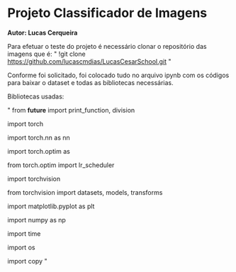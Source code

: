 # Projeto Classificador de Imagens
**Autor: Lucas Cerqueira**

Para efetuar o teste do projeto é necessário clonar o repositório das imagens que é:
" !git clone https://github.com/lucascmdias/LucasCesarSchool.git "

Conforme foi solicitado, foi colocado tudo no arquivo ipynb com os códigos para baixar o dataset e todas as bibliotecas necessárias.

Bibliotecas usadas:

" from __future__ import print_function, division

import torch

import torch.nn as nn

import torch.optim as 

from torch.optim import lr_scheduler

import torchvision

from torchvision import datasets, models, transforms

import matplotlib.pyplot as plt

import numpy as np

import time

import os

import copy "